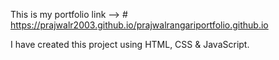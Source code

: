 This is my portfolio <URL> link --> # https://prajwalr2003.github.io/prajwalrangariportfolio.github.io

I have created this project using HTML, CSS & JavaScript.
